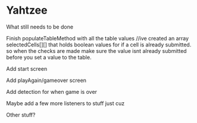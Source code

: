 Yahtzee
=========
What still needs to be done

Finish populateTableMethod with all the table values
	//ive created an array selectedCells[][] that holds boolean values for if a cell is already submitted.
	so when the checks are made make sure the value isnt already submitted before you set a value to the table.
	
Add start screen

Add playAgain/gameover screen

Add detection for when game is over

Maybe add a few more listeners to stuff just cuz

Other stuff?